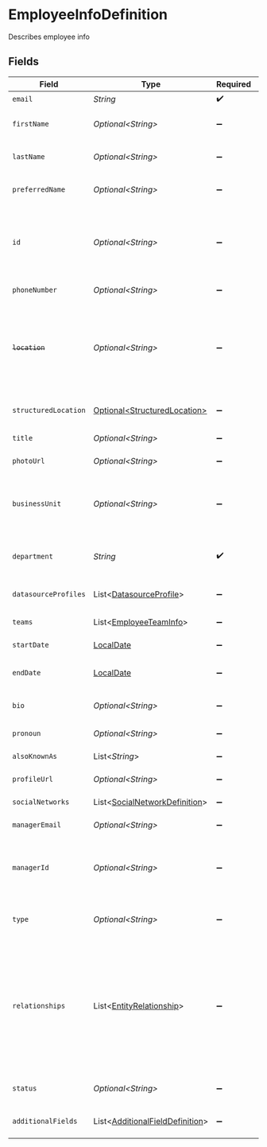 # EmployeeInfoDefinition

Describes employee info


## Fields

| Field                                                                                                                                                                                                                                                           | Type                                                                                                                                                                                                                                                            | Required                                                                                                                                                                                                                                                        | Description                                                                                                                                                                                                                                                     |
| --------------------------------------------------------------------------------------------------------------------------------------------------------------------------------------------------------------------------------------------------------------- | --------------------------------------------------------------------------------------------------------------------------------------------------------------------------------------------------------------------------------------------------------------- | --------------------------------------------------------------------------------------------------------------------------------------------------------------------------------------------------------------------------------------------------------------- | --------------------------------------------------------------------------------------------------------------------------------------------------------------------------------------------------------------------------------------------------------------- |
| `email`                                                                                                                                                                                                                                                         | *String*                                                                                                                                                                                                                                                        | :heavy_check_mark:                                                                                                                                                                                                                                              | The employee's email                                                                                                                                                                                                                                            |
| `firstName`                                                                                                                                                                                                                                                     | *Optional\<String>*                                                                                                                                                                                                                                             | :heavy_minus_sign:                                                                                                                                                                                                                                              | The first name of the employee. **Note**: The value cannot be empty<br/>                                                                                                                                                                                        |
| `lastName`                                                                                                                                                                                                                                                      | *Optional\<String>*                                                                                                                                                                                                                                             | :heavy_minus_sign:                                                                                                                                                                                                                                              | The last name of the employee. **Note**: The value cannot be empty<br/>                                                                                                                                                                                         |
| `preferredName`                                                                                                                                                                                                                                                 | *Optional\<String>*                                                                                                                                                                                                                                             | :heavy_minus_sign:                                                                                                                                                                                                                                              | The preferred name or nickname of the employee                                                                                                                                                                                                                  |
| `id`                                                                                                                                                                                                                                                            | *Optional\<String>*                                                                                                                                                                                                                                             | :heavy_minus_sign:                                                                                                                                                                                                                                              | **[Advanced]** A unique universal internal identifier for the employee. This is solely used for understanding manager relationships along with `managerId`.<br/>                                                                                                |
| `phoneNumber`                                                                                                                                                                                                                                                   | *Optional\<String>*                                                                                                                                                                                                                                             | :heavy_minus_sign:                                                                                                                                                                                                                                              | The employee's phone number.                                                                                                                                                                                                                                    |
| ~~`location`~~                                                                                                                                                                                                                                                  | *Optional\<String>*                                                                                                                                                                                                                                             | :heavy_minus_sign:                                                                                                                                                                                                                                              | : warning: ** DEPRECATED **: This will be removed in a future release, please migrate away from it as soon as possible.<br/><br/>The employee's location (city/office name etc).                                                                                |
| `structuredLocation`                                                                                                                                                                                                                                            | [Optional\<StructuredLocation>](../../models/components/StructuredLocation.md)                                                                                                                                                                                  | :heavy_minus_sign:                                                                                                                                                                                                                                              | Detailed location with information about country, state, city etc.                                                                                                                                                                                              |
| `title`                                                                                                                                                                                                                                                         | *Optional\<String>*                                                                                                                                                                                                                                             | :heavy_minus_sign:                                                                                                                                                                                                                                              | The employee's role title.                                                                                                                                                                                                                                      |
| `photoUrl`                                                                                                                                                                                                                                                      | *Optional\<String>*                                                                                                                                                                                                                                             | :heavy_minus_sign:                                                                                                                                                                                                                                              | The employee's profile pic                                                                                                                                                                                                                                      |
| `businessUnit`                                                                                                                                                                                                                                                  | *Optional\<String>*                                                                                                                                                                                                                                             | :heavy_minus_sign:                                                                                                                                                                                                                                              | Typically the highest level organizational unit; generally applies to bigger companies with multiple distinct businesses.                                                                                                                                       |
| `department`                                                                                                                                                                                                                                                    | *String*                                                                                                                                                                                                                                                        | :heavy_check_mark:                                                                                                                                                                                                                                              | An organizational unit where everyone has a similar task, e.g. `Engineering`.                                                                                                                                                                                   |
| `datasourceProfiles`                                                                                                                                                                                                                                            | List\<[DatasourceProfile](../../models/components/DatasourceProfile.md)>                                                                                                                                                                                        | :heavy_minus_sign:                                                                                                                                                                                                                                              | The datasource profiles of the employee, e.g. `Slack`,`Github`.                                                                                                                                                                                                 |
| `teams`                                                                                                                                                                                                                                                         | List\<[EmployeeTeamInfo](../../models/components/EmployeeTeamInfo.md)>                                                                                                                                                                                          | :heavy_minus_sign:                                                                                                                                                                                                                                              | Info about the employee's team(s)                                                                                                                                                                                                                               |
| `startDate`                                                                                                                                                                                                                                                     | [LocalDate](https://docs.oracle.com/javase/8/docs/api/java/time/LocalDate.html)                                                                                                                                                                                 | :heavy_minus_sign:                                                                                                                                                                                                                                              | The date when the employee started                                                                                                                                                                                                                              |
| `endDate`                                                                                                                                                                                                                                                       | [LocalDate](https://docs.oracle.com/javase/8/docs/api/java/time/LocalDate.html)                                                                                                                                                                                 | :heavy_minus_sign:                                                                                                                                                                                                                                              | If a former employee, the last date of employment.                                                                                                                                                                                                              |
| `bio`                                                                                                                                                                                                                                                           | *Optional\<String>*                                                                                                                                                                                                                                             | :heavy_minus_sign:                                                                                                                                                                                                                                              | Short biography or mission statement of the employee.                                                                                                                                                                                                           |
| `pronoun`                                                                                                                                                                                                                                                       | *Optional\<String>*                                                                                                                                                                                                                                             | :heavy_minus_sign:                                                                                                                                                                                                                                              | She/her, He/his or other pronoun.                                                                                                                                                                                                                               |
| `alsoKnownAs`                                                                                                                                                                                                                                                   | List\<*String*>                                                                                                                                                                                                                                                 | :heavy_minus_sign:                                                                                                                                                                                                                                              | Other names associated with the employee.                                                                                                                                                                                                                       |
| `profileUrl`                                                                                                                                                                                                                                                    | *Optional\<String>*                                                                                                                                                                                                                                             | :heavy_minus_sign:                                                                                                                                                                                                                                              | Link to internal company person profile.                                                                                                                                                                                                                        |
| `socialNetworks`                                                                                                                                                                                                                                                | List\<[SocialNetworkDefinition](../../models/components/SocialNetworkDefinition.md)>                                                                                                                                                                            | :heavy_minus_sign:                                                                                                                                                                                                                                              | List of social network profiles.                                                                                                                                                                                                                                |
| `managerEmail`                                                                                                                                                                                                                                                  | *Optional\<String>*                                                                                                                                                                                                                                             | :heavy_minus_sign:                                                                                                                                                                                                                                              | The email of the employee's manager                                                                                                                                                                                                                             |
| `managerId`                                                                                                                                                                                                                                                     | *Optional\<String>*                                                                                                                                                                                                                                             | :heavy_minus_sign:                                                                                                                                                                                                                                              | **[Advanced]** A unique universal internal identifier for the employee's manager. This is solely used in conjunction with `id`.<br/>                                                                                                                            |
| `type`                                                                                                                                                                                                                                                          | *Optional\<String>*                                                                                                                                                                                                                                             | :heavy_minus_sign:                                                                                                                                                                                                                                              | The type of the employee, an enum of `FULL_TIME`, `CONTRACTOR`, `NON_EMPLOYEE`                                                                                                                                                                                  |
| `relationships`                                                                                                                                                                                                                                                 | List\<[EntityRelationship](../../models/components/EntityRelationship.md)>                                                                                                                                                                                      | :heavy_minus_sign:                                                                                                                                                                                                                                              | List of unidirectional relationships with other employees. E.g. this employee (`A`) is a CHIEF_OF_STAFF to another employee (`B`); or this employee (`A`) is an EXECUTIVE_ASSISTANT of another employee (`C`). The mapping should be attached to `A`'s profile. |
| `status`                                                                                                                                                                                                                                                        | *Optional\<String>*                                                                                                                                                                                                                                             | :heavy_minus_sign:                                                                                                                                                                                                                                              | The status of the employee, an enum of `CURRENT`, `FUTURE`, `EX`                                                                                                                                                                                                |
| `additionalFields`                                                                                                                                                                                                                                              | List\<[AdditionalFieldDefinition](../../models/components/AdditionalFieldDefinition.md)>                                                                                                                                                                        | :heavy_minus_sign:                                                                                                                                                                                                                                              | List of additional fields with more information about the employee.                                                                                                                                                                                             |